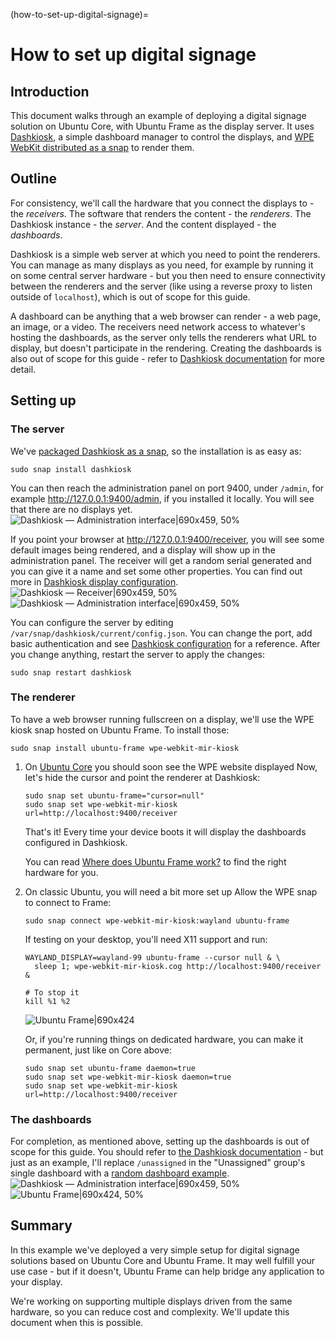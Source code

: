 (how-to-set-up-digital-signage)=

# How to set up digital signage

## Introduction

This document walks through an example of deploying a digital signage solution on Ubuntu Core, with Ubuntu Frame as the display server. It uses [Dashkiosk](https://github.com/vincentbernat/dashkiosk/), a simple dashboard manager to control the displays, and [WPE WebKit distributed as a snap](https://snapcraft.io/wpe-webkit-mir-kiosk) to render them.

## Outline

For consistency, we'll call the hardware that you connect the displays to - the *receivers*. The software that renders the content - the *renderers*. The Dashkiosk instance - the *server*. And the content displayed - the *dashboards*.

Dashkiosk is a simple web server at which you need to point the renderers. You can manage as many displays as you need, for example by running it on some central server hardware - but you then need to ensure connectivity between the renderers and the server (like using a reverse proxy to listen outside of `localhost`), which is out of scope for this guide.

A dashboard can be anything that a web browser can render - a web page, an image, or a video. The receivers need network access to whatever's hosting the dashboards, as the server only tells the renderers what URL to display, but doesn't participate in the rendering. Creating the dashboards is also out of scope for this guide - refer to [Dashkiosk documentation](https://dashkiosk.readthedocs.io/en/latest/usage.html#about-the-dashboards) for more detail.

## Setting up

### The server

We've [packaged Dashkiosk as a snap](https://snapcraft.io/dashkiosk), so the installation is as easy as:

```shell
sudo snap install dashkiosk
```

You can then reach the administration panel on port 9400, under `/admin`, for example http://127.0.0.1:9400/admin, if you installed it locally. You will see that there are no displays yet.
![Dashkiosk — Administration interface|690x459, 50%](19e11d2c3d603e469a7671034952053237329d7a.jpeg)

If you point your browser at http://127.0.0.1:9400/receiver, you will see some default images being rendered, and a display will show up in the administration panel. The receiver will get a random serial generated and you can give it a name and set some other properties. You can find out more in [Dashkiosk display configuration](https://dashkiosk.readthedocs.io/en/latest/usage.html#display-configuration).
![Dashkiosk — Receiver|690x459, 50%](c8cf925121e9eb1f34916771de610660c63b0e43.jpeg)![Dashkiosk — Administration interface|690x459, 50%](86638193ca091efa27d165e405c355ff25791c6c.jpeg)

You can configure the server by editing `/var/snap/dashkiosk/current/config.json`. You can change the port, add basic authentication and see [Dashkiosk configuration](https://dashkiosk.readthedocs.io/en/latest/configuration.html#json-configuration-file) for a reference. After you change anything, restart the server to apply the changes:

```shell
sudo snap restart dashkiosk
```

### The renderer

To have a web browser running fullscreen on a display, we'll use the WPE kiosk snap hosted on Ubuntu Frame. To install those:

```shell
sudo snap install ubuntu-frame wpe-webkit-mir-kiosk
```

1. On [Ubuntu Core](https://ubuntu.com/core) you should soon see the WPE website displayed
   Now, let's hide the cursor and point the renderer at Dashkiosk:

   ```shell
   sudo snap set ubuntu-frame="cursor=null"
   sudo snap set wpe-webkit-mir-kiosk url=http://localhost:9400/receiver
   ```

   That's it! Every time your device boots it will display the dashboards configured in Dashkiosk.

   You can read [Where does Ubuntu Frame work?](/explanation/where-does-ubuntu-frame-work.md) to find the right hardware for you.

1. On classic Ubuntu, you will need a bit more set up
   Allow the WPE snap to connect to Frame:

   ```shell
   sudo snap connect wpe-webkit-mir-kiosk:wayland ubuntu-frame
   ```

   If testing on your desktop, you'll need X11 support and run:

   ```shell
   WAYLAND_DISPLAY=wayland-99 ubuntu-frame --cursor null & \
     sleep 1; wpe-webkit-mir-kiosk.cog http://localhost:9400/receiver &

   # To stop it
   kill %1 %2
   ```

   ![Ubuntu Frame|690x424](e13a31035914e060847179297786e5dca07dd76b.jpeg)

   Or, if you're running things on dedicated hardware, you can make it permanent, just like on Core above:

   ```shell
   sudo snap set ubuntu-frame daemon=true
   sudo snap set wpe-webkit-mir-kiosk daemon=true
   sudo snap set wpe-webkit-mir-kiosk url=http://localhost:9400/receiver
   ```

### The dashboards

For completion, as mentioned above, setting up the dashboards is out of scope for this guide. You should refer to [the Dashkiosk documentation](https://dashkiosk.readthedocs.io/en/latest/usage.html#about-the-dashboards) - but just as an example, I'll replace `/unassigned` in the "Unassigned" group's single dashboard with a [random dashboard example](https://share.geckoboard.com/dashboards/56R2XOCUMXD5MNV4).
![Dashkiosk — Administration interface|690x459, 50%](2d424ef473cc439f13ca340ccb4a33435f919b9c.png) ![Ubuntu Frame|690x424, 50%](eba003eaff14ecd9adea96e33e7e942ae9d1f0f4.png)

## Summary

In this example we've deployed a very simple setup for digital signage solutions based on Ubuntu Core and Ubuntu Frame. It may well fulfill your use case - but if it doesn't, Ubuntu Frame can help bridge any application to your display.

We're working on supporting multiple displays driven from the same hardware, so you can reduce cost and complexity. We'll update this document when this is possible.
